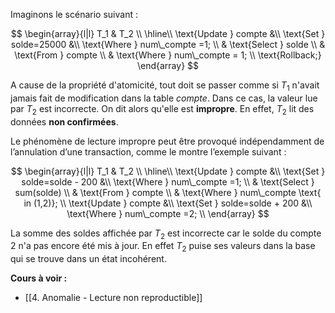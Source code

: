 Imaginons le scénario suivant : 

$$
\begin{array}{l|l}
T_1 & T_2 \\ \hline\\
\text{Update } compte  &\\
\text{Set } solde=25000 &\\
\text{Where } num\_compte =1; \\ 
& \text{Select } solde \\
& \text{From } compte \\
& \text{Where } num\_compte = 1; \\
\text{Rollback;}
\end{array}
$$

A cause de la propriété d'atomicité, tout doit se passer comme si $T_1$ n'avait jamais fait de modification dans la table $compte$. Dans ce cas, la valeur lue par $T_2$ est incorrecte. 
On dit alors qu'elle est **impropre**. En effet, $T_2$ lit des données **non confirmées**.

Le phénomène de lecture impropre peut être provoqué indépendamment de l’annulation d’une transaction, comme le montre l’exemple suivant :

$$
\begin{array}{l|l}
T_1 & T_2 \\ \hline\\
\text{Update } compte  &\\
\text{Set } solde=solde - 200 &\\
\text{Where } num\_compte =1; \\ 
& \text{Select } sum(solde) \\
& \text{From } compte \\
& \text{Where } num\_compte \text{ in (1,2)}; \\
\text{Update } compte  &\\
\text{Set } solde=solde + 200 &\\
\text{Where } num\_compte =2; \\ 
\end{array}
$$

La somme des soldes affichée par $T_2$ est incorrecte car le solde du compte 2 n'a pas encore été mis à jour. En effet $T_2$ puise ses valeurs dans la base qui se trouve dans un état incohérent.

**Cours à voir :**
- [[4. Anomalie - Lecture non reproductible]]